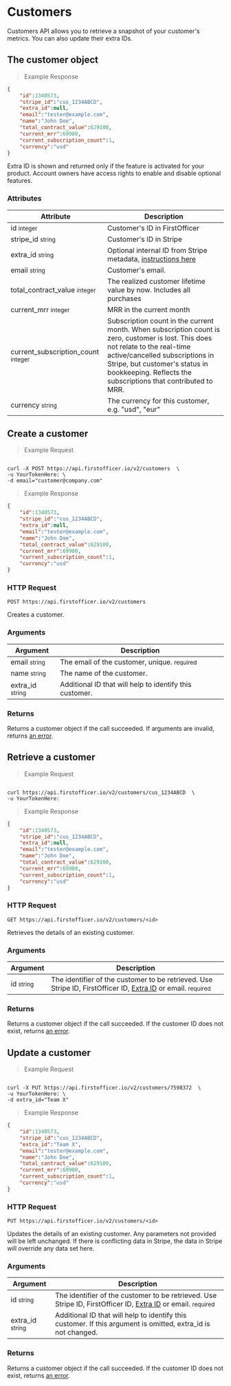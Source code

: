 # Customers

Customers API allows you to retrieve a snapshot of your customer's metrics. You can also update their extra IDs.   

## The customer object

> Example Response

```json
{
    "id":1340573,
    "stripe_id":"cus_1234ABCD",
    "extra_id":null,
    "email":"tester@example.com",
    "name":"John Doe",
    "total_contract_value":629100,
    "current_mrr":69900,
    "current_subscription_count":1,
    "currency":"usd"
}
```

<aside class="notice">
Extra ID is shown and returned only if the feature is activated for your product. Account owners have access rights to enable and disable optional features.
</aside>

### Attributes

Attribute | Description
--------- | -------
id <small>integer</small> | Customer's ID in FirstOfficer 
stripe_id <small>string</small> | Customer's ID in Stripe
extra_id <small>string</small> | Optional internal ID from Stripe metadata, <a href='https://www.firstofficer.io/activate_ext_id'>instructions here</a>
email <small>string</small> | Customer's email. 
total_contract_value <small>integer</small> | The realized customer lifetime value by now. Includes all purchases
current_mrr <small>integer</small> | MRR in the current month
current_subscription_count <small>integer</small> | Subscription count in the current month. When subscription count is zero, customer is lost. This does not relate to the real-time active/cancelled subscriptions in Stripe, but customer's status in bookkeeping. Reflects the subscriptions that contributed to MRR.
currency <small>string</small> | The currency for this customer, e.g. "usd", "eur"

## Create a customer

> Example Request

```ruby

```


```shell
curl -X POST https://api.firstofficer.io/v2/customers  \
-u YourTokenHere: \
-d email="customer@company.com"
```

> Example Response

```json
{
    "id":1340573,
    "stripe_id":"cus_1234ABCD",
    "extra_id":null,
    "email":"tester@example.com",
    "name":"John Doe",
    "total_contract_value":629100,
    "current_mrr":69900,
    "current_subscription_count":1,
    "currency":"usd"
}
```
### HTTP Request

`POST https://api.firstofficer.io/v2/customers`

Creates a customer.

### Arguments

Argument | Description
--------- | -------
email <small>string</small> | The email of the customer, unique. <small class="req-badge">required</small>
name <small>string</small> | The name of the customer.
extra_id <small>string</small> | Additional ID that will help to identify this customer. 

### Returns

Returns a customer object if the call succeeded. If arguments are invalid, returns <a href=#errors>an error</a>.

## Retrieve a customer

> Example Request

```ruby

```


```shell
curl https://api.firstofficer.io/v2/customers/cus_1234ABCD  \
-u YourTokenHere:
```

> Example Response

```json
{
    "id":1340573,
    "stripe_id":"cus_1234ABCD",
    "extra_id":null,
    "email":"tester@example.com",
    "name":"John Doe",
    "total_contract_value":629100,
    "current_mrr":69900,
    "current_subscription_count":1,
    "currency":"usd"
}
```
### HTTP Request

`GET https://api.firstofficer.io/v2/customers/<id>`

Retrieves the details of an existing customer.

### Arguments

Argument | Description
--------- | -------
id <small>string</small> | The identifier of the customer to be retrieved. Use Stripe ID, FirstOfficer ID, <a href='https://www.firstofficer.io/activate_ext_id'>Extra ID</a> or email. <small class="req-badge">required</small> 

### Returns

Returns a customer object if the call succeeded. If the customer ID does not exist, returns <a href=#errors>an error</a>.

## Update a customer

> Example Request

```ruby

```


```shell
curl -X PUT https://api.firstofficer.io/v2/customers/7598372  \
-u YourTokenHere: \
-d extra_id="Team X"
```

> Example Response

```json
{
    "id":1340573,
    "stripe_id":"cus_1234ABCD",
    "extra_id":"Team X",
    "email":"tester@example.com",
    "name":"John Doe",
    "total_contract_value":629100,
    "current_mrr":69900,
    "current_subscription_count":1,
    "currency":"usd"
}
```
### HTTP Request

`PUT https://api.firstofficer.io/v2/customers/<id>`

Updates the details of an existing customer. Any parameters not provided will be left unchanged. 
If there is conflicting data in Stripe, the data in Stripe will override any data set here.

### Arguments

Argument | Description
--------- | -------
id <small>string</small> | The identifier of the customer to be retrieved. Use Stripe ID, FirstOfficer ID, <a href='https://www.firstofficer.io/activate_ext_id'>Extra ID</a> or email. <small class="req-badge">required</small>
extra_id <small>string</small> | Additional ID that will help to identify this customer. If this argument is omitted, extra_id is not changed. 

### Returns

Returns a customer object if the call succeeded. If the customer ID does not exist, returns <a href=#errors>an error</a>.